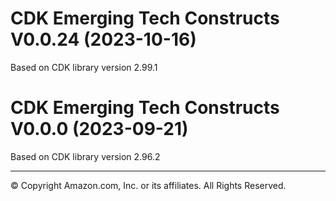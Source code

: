 # CDK Emerging Tech Constructs V0.0.24 (2023-10-16)

Based on CDK library version 2.99.1

# CDK Emerging Tech Constructs V0.0.0 (2023-09-21)

Based on CDK library version 2.96.2

***
&copy; Copyright Amazon.com, Inc. or its affiliates. All Rights Reserved.